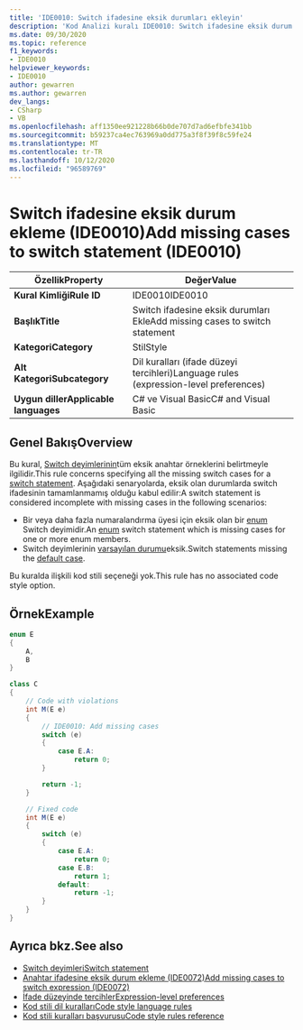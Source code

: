 ```yaml
---
title: 'IDE0010: Switch ifadesine eksik durumları ekleyin'
description: 'Kod Analizi kuralı IDE0010: Switch ifadesine eksik durum ekleme hakkında bilgi edinin'
ms.date: 09/30/2020
ms.topic: reference
f1_keywords:
- IDE0010
helpviewer_keywords:
- IDE0010
author: gewarren
ms.author: gewarren
dev_langs:
- CSharp
- VB
ms.openlocfilehash: aff1350ee921228b66b0de707d7ad6efbfe341bb
ms.sourcegitcommit: b59237ca4ec763969a0dd775a3f8f39f8c59fe24
ms.translationtype: MT
ms.contentlocale: tr-TR
ms.lasthandoff: 10/12/2020
ms.locfileid: "96589769"
---
```

# <a name="add-missing-cases-to-switch-statement-ide0010"></a><span data-ttu-id="36f60-103">Switch ifadesine eksik durum ekleme (IDE0010)</span><span class="sxs-lookup"><span data-stu-id="36f60-103">Add missing cases to switch statement (IDE0010)</span></span>

|<span data-ttu-id="36f60-104">Özellik</span><span class="sxs-lookup"><span data-stu-id="36f60-104">Property</span></span>|<span data-ttu-id="36f60-105">Değer</span><span class="sxs-lookup"><span data-stu-id="36f60-105">Value</span></span>|
|-|-|
| <span data-ttu-id="36f60-106">**Kural Kimliği**</span><span class="sxs-lookup"><span data-stu-id="36f60-106">**Rule ID**</span></span> | <span data-ttu-id="36f60-107">IDE0010</span><span class="sxs-lookup"><span data-stu-id="36f60-107">IDE0010</span></span> |
| <span data-ttu-id="36f60-108">**Başlık**</span><span class="sxs-lookup"><span data-stu-id="36f60-108">**Title**</span></span> | <span data-ttu-id="36f60-109">Switch ifadesine eksik durumları Ekle</span><span class="sxs-lookup"><span data-stu-id="36f60-109">Add missing cases to switch statement</span></span> |
| <span data-ttu-id="36f60-110">**Kategori**</span><span class="sxs-lookup"><span data-stu-id="36f60-110">**Category**</span></span> | <span data-ttu-id="36f60-111">Stil</span><span class="sxs-lookup"><span data-stu-id="36f60-111">Style</span></span> |
| <span data-ttu-id="36f60-112">**Alt Kategori**</span><span class="sxs-lookup"><span data-stu-id="36f60-112">**Subcategory**</span></span> | <span data-ttu-id="36f60-113">Dil kuralları (ifade düzeyi tercihleri)</span><span class="sxs-lookup"><span data-stu-id="36f60-113">Language rules (expression-level preferences)</span></span> |
| <span data-ttu-id="36f60-114">**Uygun diller**</span><span class="sxs-lookup"><span data-stu-id="36f60-114">**Applicable languages**</span></span> | <span data-ttu-id="36f60-115">C# ve Visual Basic</span><span class="sxs-lookup"><span data-stu-id="36f60-115">C# and Visual Basic</span></span> |

## <a name="overview"></a><span data-ttu-id="36f60-116">Genel Bakış</span><span class="sxs-lookup"><span data-stu-id="36f60-116">Overview</span></span>

<span data-ttu-id="36f60-117">Bu kural, [Switch deyimlerinin](../../../csharp/language-reference/keywords/switch.md)tüm eksik anahtar örneklerini belirtmeyle ilgilidir.</span><span class="sxs-lookup"><span data-stu-id="36f60-117">This rule concerns specifying all the missing switch cases for a [switch statement](../../../csharp/language-reference/keywords/switch.md).</span></span> <span data-ttu-id="36f60-118">Aşağıdaki senaryolarda, eksik olan durumlarda switch ifadesinin tamamlanmamış olduğu kabul edilir:</span><span class="sxs-lookup"><span data-stu-id="36f60-118">A switch statement is considered incomplete with missing cases in the following scenarios:</span></span>

- <span data-ttu-id="36f60-119">Bir veya daha fazla numaralandırma üyesi için eksik olan bir [enum](../../../csharp/language-reference/builtin-types/enum.md) Switch deyimidir.</span><span class="sxs-lookup"><span data-stu-id="36f60-119">An [enum](../../../csharp/language-reference/builtin-types/enum.md) switch statement which is missing cases for one or more enum members.</span></span>
- <span data-ttu-id="36f60-120">Switch deyimlerinin [varsayılan durumu](../../../csharp/language-reference/keywords/switch.md#the-default-case)eksik.</span><span class="sxs-lookup"><span data-stu-id="36f60-120">Switch statements missing the [default case](../../../csharp/language-reference/keywords/switch.md#the-default-case).</span></span>

<span data-ttu-id="36f60-121">Bu kuralda ilişkili kod stili seçeneği yok.</span><span class="sxs-lookup"><span data-stu-id="36f60-121">This rule has no associated code style option.</span></span>

## <a name="example"></a><span data-ttu-id="36f60-122">Örnek</span><span class="sxs-lookup"><span data-stu-id="36f60-122">Example</span></span>

```csharp
enum E
{
    A,
    B
}

class C
{
    // Code with violations
    int M(E e)
    {
        // IDE0010: Add missing cases
        switch (e)
        {
            case E.A:
                return 0;
        }

        return -1;
    }

    // Fixed code
    int M(E e)
    {
        switch (e)
        {
            case E.A:
                return 0;
            case E.B:
                return 1;
            default:
                return -1;
        }
    }
}
```

## <a name="see-also"></a><span data-ttu-id="36f60-123">Ayrıca bkz.</span><span class="sxs-lookup"><span data-stu-id="36f60-123">See also</span></span>

- [<span data-ttu-id="36f60-124">Switch deyimleri</span><span class="sxs-lookup"><span data-stu-id="36f60-124">Switch statement</span></span>](../../../csharp/language-reference/keywords/switch.md)
- [<span data-ttu-id="36f60-125">Anahtar ifadesine eksik durum ekleme (IDE0072)</span><span class="sxs-lookup"><span data-stu-id="36f60-125">Add missing cases to switch expression (IDE0072)</span></span>](ide0072.md)
- [<span data-ttu-id="36f60-126">İfade düzeyinde tercihler</span><span class="sxs-lookup"><span data-stu-id="36f60-126">Expression-level preferences</span></span>](expression-level-preferences.md)
- [<span data-ttu-id="36f60-127">Kod stili dil kuralları</span><span class="sxs-lookup"><span data-stu-id="36f60-127">Code style language rules</span></span>](language-rules.md)
- [<span data-ttu-id="36f60-128">Kod stili kuralları başvurusu</span><span class="sxs-lookup"><span data-stu-id="36f60-128">Code style rules reference</span></span>](index.md)
